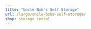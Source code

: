 ```yaml
---
title: "Uncle Bob's Self Storage"
url: /largo/uncle-bobs-self-storage/
shop: storage rental
---
```

